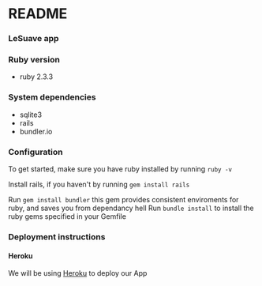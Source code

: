 # README

### LeSuave app

### Ruby version

* ruby 2.3.3

### System dependencies

* sqlite3
* rails
* bundler.io

### Configuration

To get started, make sure you have ruby installed by running `ruby -v`

Install rails, if you haven't by running `gem install rails`

Run `gem install bundler` this gem provides consistent enviroments for ruby, and saves you from dependancy hell
Run `bundle install` to install the ruby gems specified in your Gemfile

### Deployment instructions

#### Heroku

We will be using [Heroku](https://www.heroku.com/) to deploy our App



